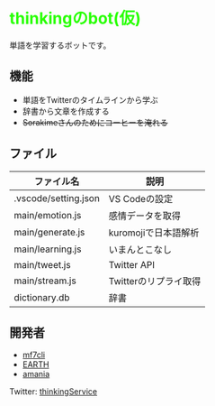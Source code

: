 # <span style="color: #2AFF00;">thinkingのbot(仮)</span>

単語を学習するボットです。

## 機能
- 単語をTwitterのタイムラインから学ぶ
- 辞書から文章を作成する
- ~~Sorakimeさんのためにコーヒーを淹れる~~

## ファイル

|ファイル名             |説明               |
|--------------------|-------------------|
|.vscode/setting.json|VS Codeの設定       |
|main/emotion.js     |感情データを取得      |
|main/generate.js    |kuromojiで日本語解析 |
|main/learning.js    |いまんとこなし         |
|main/tweet.js       |Twitter API        |
|main/stream.js      |Twitterのリプライ取得  |
|dictionary.db       |辞書                |

## 開発者
- [mf7cli](https://github.com/Mf-3d)
- [EARTH](https://github.com/EARTH-01111)
- [amania](https://github.com/amania-Jailbreak)

Twitter: [thinkingService](https://twitter.com/thinkingService)